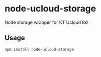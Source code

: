 # node-ucloud-storage
Node storage wrapper for KT Ucloud Biz

## Usage
```
npm install node-ucloud-storage
```
